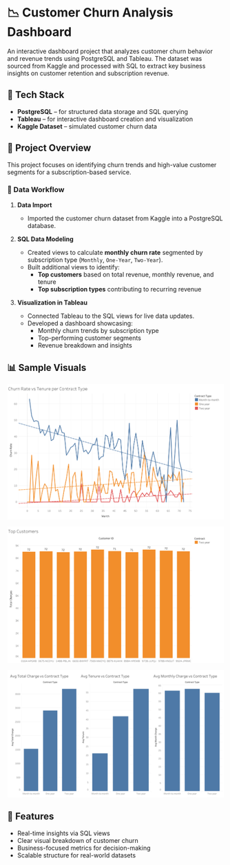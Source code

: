 # 📉 Customer Churn Analysis Dashboard

An interactive dashboard project that analyzes customer churn behavior and revenue trends using PostgreSQL and Tableau. The dataset was sourced from Kaggle and processed with SQL to extract key business insights on customer retention and subscription revenue.

## 🧰 Tech Stack

- **PostgreSQL** – for structured data storage and SQL querying  
- **Tableau** – for interactive dashboard creation and visualization  
- **Kaggle Dataset** – simulated customer churn data  

## 📌 Project Overview

This project focuses on identifying churn trends and high-value customer segments for a subscription-based service.

### 🔄 Data Workflow

1. **Data Import**  
   - Imported the customer churn dataset from Kaggle into a PostgreSQL database.

2. **SQL Data Modeling**  
   - Created views to calculate **monthly churn rate** segmented by subscription type (`Monthly`, `One-Year`, `Two-Year`).
   - Built additional views to identify:
     - **Top customers** based on total revenue, monthly revenue, and tenure
     - **Top subscription types** contributing to recurring revenue

3. **Visualization in Tableau**  
   - Connected Tableau to the SQL views for live data updates.
   - Developed a dashboard showcasing:
     - Monthly churn trends by subscription type
     - Top-performing customer segments
     - Revenue breakdown and insights

## 📊 Sample Visuals

![Visuals1](https://raw.githubusercontent.com/harshkumar087/customer-subscription/main/Sheet%201-2.png)

![Visuals2](https://raw.githubusercontent.com/harshkumar087/customer-subscription/main/Sheet%202.png)

![Visuals3](https://raw.githubusercontent.com/harshkumar087/customer-subscription/main/Dashboard%201.png)

## 🚀 Features

- Real-time insights via SQL views
- Clear visual breakdown of customer churn
- Business-focused metrics for decision-making
- Scalable structure for real-world datasets
